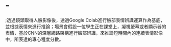 # -
;透過鏡頭取得人臉影像後，透過Google Colab進行臉部表情辨識運算作為基底，並根據表情來進行推論；場景會假設一位學生正在課堂上，凝視螢幕或者顯示器的表情，基於CNN的深層網路架構進行臉部辨識，來推論短時間內的連續表情影像中，所表達的專心程度分數。
